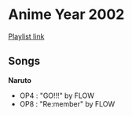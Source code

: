 # Anime Year 2002

[Playlist link](https://open.spotify.com/user/fz230568w0ccmom2dg3zvxq1h/playlist/6dEJ2qGx3vVfUFwfUS5kyk?si=_8G2sd80TEqGgv76NOLctA)

## Songs

**Naruto**
* OP4 : "GO!!!" by FLOW
* OP8 : "Re:member" by FLOW
